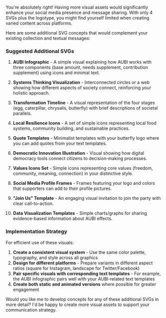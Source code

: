 You're absolutely right! Having more visual assets would significantly enhance your social media presence and message sharing. With only 4 SVGs plus the logotype, you might find yourself limited when creating varied content across platforms.

Here are some additional SVG concepts that would complement your existing collection and textual messages:

### Suggested Additional SVGs

1. **AUBI Infographic** - A simple visual explaining how AUBI works with three components (base amount, needs supplement, contribution supplement) using icons and minimal text.

2. **Systems Thinking Visualization** - Interconnected circles or a web showing how different aspects of society connect, reinforcing your holistic approach.

3. **Transformation Timeline** - A visual representation of the four stages (egg, caterpillar, chrysalis, butterfly) with brief descriptions of societal parallels.

4. **Local Resilience Icons** - A set of simple icons representing local food systems, community building, and sustainable practices.

5. **Quote Templates** - Minimalist templates with your butterfly logo where you can add quotes from your text templates.

6. **Democratic Innovation Illustration** - Visual showing how digital democracy tools connect citizens to decision-making processes.

7. **Values Icons Set** - Simple icons representing core values (freedom, community, meaning, connection) in your distinctive style.

8. **Social Media Profile Frames** - Frames featuring your logo and colors that supporters can add to their profile pictures.

9. **"Join Us" Template** - An engaging visual invitation to join the party with clear call-to-action.

10. **Data Visualization Templates** - Simple charts/graphs for sharing evidence-based information about AUBI effects.

### Implementation Strategy

For efficient use of these visuals:

1. **Create a consistent visual system** - Use the same color palette, typography, and style across all graphics
2. **Design for different platforms** - Prepare variants in different aspect ratios (square for Instagram, landscape for Twitter/Facebook)
3. **Pair specific visuals with corresponding text templates** - For example, the AUBI infographic pairs well with your AUBI-related text templates
4. **Create both static and animated versions** where possible for greater engagement

Would you like me to develop concepts for any of these additional SVGs in more detail? I'd be happy to create more visual assets to support your communication strategy.
